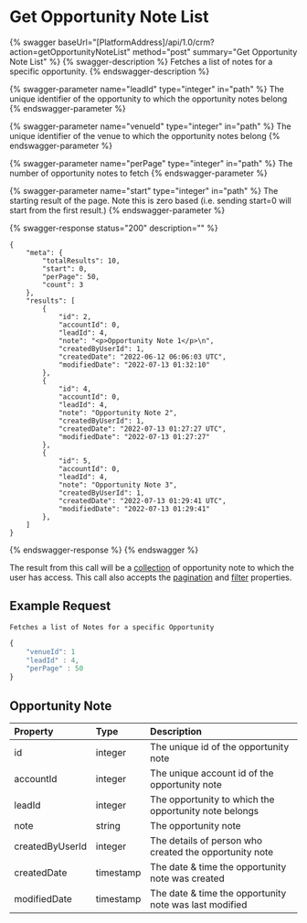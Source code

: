 # Get Opportunity Note List

{% swagger baseUrl="[PlatformAddress]/api/1.0/crm?action=getOpportunityNoteList" method="post" summary="Get Opportunity Note List" %}
{% swagger-description %}
Fetches a list of notes for a specific opportunity.
{% endswagger-description %}

{% swagger-parameter name="leadId" type="integer" in="path" %}
The unique identifier of the opportunity to which the opportunity notes belong
{% endswagger-parameter %}

{% swagger-parameter name="venueId" type="integer" in="path" %}
The unique identifier of the venue to which the opportunity notes belong
{% endswagger-parameter %}

{% swagger-parameter name="perPage" type="integer" in="path" %}
The number of opportunity notes to fetch
{% endswagger-parameter %}

{% swagger-parameter name="start" type="integer" in="path" %}
The starting result of the page. Note this is zero based (i.e. sending start=0 will start from the first result.)
{% endswagger-parameter %}

{% swagger-response status="200" description="" %}
```
{
    "meta": {
        "totalResults": 10,
        "start": 0,
        "perPage": 50,
        "count": 3
    },
    "results": [
        {
            "id": 2,
            "accountId": 0,
            "leadId": 4,
            "note": "<p>Opportunity Note 1</p>\n",
            "createdByUserId": 1,
            "createdDate": "2022-06-12 06:06:03 UTC",
            "modifiedDate": "2022-07-13 01:32:10"
        },
        {
            "id": 4,
            "accountId": 0,
            "leadId": 4,
            "note": "Opportunity Note 2",
            "createdByUserId": 1,
            "createdDate": "2022-07-13 01:27:27 UTC",
            "modifiedDate": "2022-07-13 01:27:27"
        },
        {
            "id": 5,
            "accountId": 0,
            "leadId": 4,
            "note": "Opportunity Note 3",
            "createdByUserId": 1,
            "createdDate": "2022-07-13 01:29:41 UTC",
            "modifiedDate": "2022-07-13 01:29:41"
        },
    ]
}

```
{% endswagger-response %}
{% endswagger %}

The result from this call will be a [collection](../getting-started/interpreting-the-response/collections.md)  of opportunity note to which the user has access. This call also accepts the [pagination](../../getting-started/interpreting-the-response/pagination.md) and [filter](../../getting-started/interpreting-the-response/filtering.md) properties.

## Example Request

`Fetches a list of Notes for a specific Opportunity`

```javascript
{
    "venueId": 1
    "leadId" : 4,
    "perPage" : 50
}
```
## Opportunity Note

| Property | Type | Description |
| :--- | :--- | :--- |
| id | integer | The unique id of the opportunity note |
| accountId | integer | The unique account id of the opportunity note |
| leadId | integer  | The opportunity to which the opportunity note belongs |
| note | string  | The opportunity note |
| createdByUserId | integer  | The details of person who created the opportunity note |
| createdDate | timestamp | The date & time the opportunity note was created |
| modifiedDate | timestamp | The date & time the opportunity note was last modified |